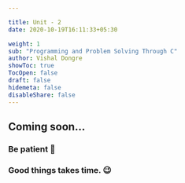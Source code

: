 ```yaml
---

title: Unit - 2 
date: 2020-10-19T16:11:33+05:30

weight: 1
sub: "Programming and Problem Solving Through C"
author: Vishal Dongre
showToc: true
TocOpen: false
draft: false
hidemeta: false
disableShare: false
---
```





## Coming soon...

### Be patient 🙂
### Good things takes time. 😉